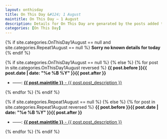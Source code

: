```yaml
---
layout: onthisday
title: On This Day &#124; 1 August
maintitle: On This Day — 1 August
description: Details for On This Day are genarated by the posts added to the website so the content is subject to changes/updates over time.
categories: [On This Day]
---
```


{% if site.categories.OnThisDay1August == null and site.categories.Repeat1August == null %}
<strong>Sorry no known details for today</strong>
{% endif %}

{% if site.categories.OnThisDay1August == null %}
{% else %}
{% for post in site.categories.OnThisDay1August reversed %}
<strong>{{ post.before }}{{ post.date | date: "%e %B %Y" }}{{ post.after }}</strong>
<ul>
<li> ——: <a href="{{ post.url }}"><strong>{{ post.maintitle }}</strong> - {{ post.post_description }}</a></li>
</ul>
{% endfor %}
{% endif %}

{% if site.categories.Repeat1August == null %}
{% else %}
{% for post in site.categories.Repeat1August reversed %}
<strong>{{ post.before }}{{ post.date | date: "%e %B %Y" }}{{ post.after }}</strong>
<ul>
<li> ——: <a href="{{ post.url }}"><strong>{{ post.maintitle }}</strong> - {{ post.post_description }}</a></li>
</ul>
{% endfor %}
{% endif %}
